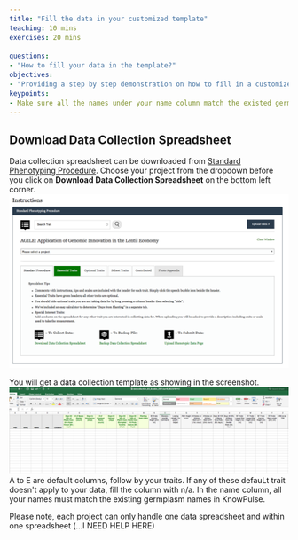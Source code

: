 ```yaml
---
title: "Fill the data in your customized template"
teaching: 10 mins
exercises: 20 mins
 
questions:
- "How to fill your data in the template?"
objectives:
- "Providing a step by step demonstration on how to fill in a customized template."
keypoints:
- Make sure all the names under your name column match the existed germplasm in KnowPulse.
---
```


## Download Data Collection Spreadsheet 

Data collection spreadsheet can be downloaded from [Standard Phenotyping Procedure](https://knowpulse.usask.ca/phenotypes/raw/instructions). Choose your project from the dropdown before you click on **Download Data Collection Spreadsheet** on the bottom left corner. 
![Screenshot of main code listing](../fig/howto-upload-raw-phenotypic-data.7.png)

You will get a data collection template as showing in the screenshot.
![Screenshot of main code listing](../fig/howto-upload-raw-phenotypic-data.8.png)
A to E are default columns, follow by your traits. If any of these defauLt trait doesn't apply to your data, fill the column with n/a. In the name column, all your names must match the existing germplasm names in KnowPulse.

Please note, each project can only handle one data spreadsheet and within one spreadsheet (...I NEED HELP HERE)
